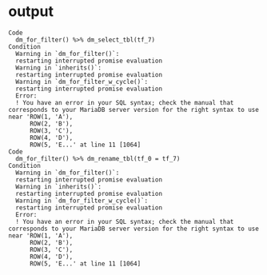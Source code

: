 # output

    Code
      dm_for_filter() %>% dm_select_tbl(tf_7)
    Condition
      Warning in `dm_for_filter()`:
      restarting interrupted promise evaluation
      Warning in `inherits()`:
      restarting interrupted promise evaluation
      Warning in `dm_for_filter_w_cycle()`:
      restarting interrupted promise evaluation
      Error:
      ! You have an error in your SQL syntax; check the manual that corresponds to your MariaDB server version for the right syntax to use near 'ROW(1, 'A'),
          ROW(2, 'B'),
          ROW(3, 'C'),
          ROW(4, 'D'),
          ROW(5, 'E...' at line 11 [1064]
    Code
      dm_for_filter() %>% dm_rename_tbl(tf_0 = tf_7)
    Condition
      Warning in `dm_for_filter()`:
      restarting interrupted promise evaluation
      Warning in `inherits()`:
      restarting interrupted promise evaluation
      Warning in `dm_for_filter_w_cycle()`:
      restarting interrupted promise evaluation
      Error:
      ! You have an error in your SQL syntax; check the manual that corresponds to your MariaDB server version for the right syntax to use near 'ROW(1, 'A'),
          ROW(2, 'B'),
          ROW(3, 'C'),
          ROW(4, 'D'),
          ROW(5, 'E...' at line 11 [1064]


